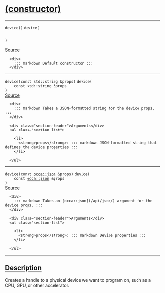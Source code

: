 
<h1 id="(constructor)">
 <a href="#/api/device/constructor" class="anchor">
   <span>(constructor)</span>
  </a>
</h1>

<div class="signature">

<hr>

  <div class="definition-container">
    <div class="definition">
      <code class="desktop-only">device()</code>
      <code class="mobile-only">device(
    
)</code>
      <div class="flex-spacing"></div>
      <a href="https://github.com/libocca/occa/blob/3f46f975/include/occa/core/device.hpp#L130" target="_blank">Source</a>
    </div>
    <div class="description">

      <div>
        ::: markdown Default constructor :::
      </div>
</div>
  </div>

<hr>

  <div class="definition-container">
    <div class="definition">
      <code class="desktop-only">device(<span class="token keyword">const</span> <span class="token keyword">std::string</span> &props)</code>
      <code class="mobile-only">device(
    <span class="token keyword">const</span> <span class="token keyword">std::string</span> &props
)</code>
      <div class="flex-spacing"></div>
      <a href="https://github.com/libocca/occa/blob/3f46f975/include/occa/core/device.hpp#L144" target="_blank">Source</a>
    </div>
    <div class="description">

      <div>
        ::: markdown Takes a JSON-formatted string for the device props. :::
      </div>

      <div class="section-header">Arguments</div>
      <ul class="section-list">
          
        <li>
          <strong>props</strong>: ::: markdown JSON-formatted string that defines the device properties :::
        </li>

      </ul>
</div>
  </div>

<hr>

  <div class="definition-container">
    <div class="definition">
      <code class="desktop-only">device(<span class="token keyword">const</span> <a href="#/api/json/">occa::json</a> &props)</code>
      <code class="mobile-only">device(
    <span class="token keyword">const</span> <a href="#/api/json/">occa::json</a> &props
)</code>
      <div class="flex-spacing"></div>
      <a href="https://github.com/libocca/occa/blob/3f46f975/include/occa/core/device.hpp#L158" target="_blank">Source</a>
    </div>
    <div class="description">

      <div>
        ::: markdown Takes an [occa::json](/api/json/) argument for the device props. :::
      </div>

      <div class="section-header">Arguments</div>
      <ul class="section-list">
          
        <li>
          <strong>props</strong>: ::: markdown Device properties :::
        </li>

      </ul>
</div>
  </div>

  <hr>
</div>


<h2 id="description">
 <a href="#/api/device/constructor?id=description" class="anchor">
   <span>Description</span>
  </a>
</h2>

Creates a handle to a physical device we want to program on, such as a CPU, GPU, or other accelerator.
